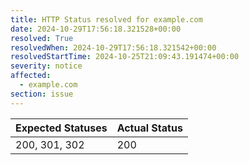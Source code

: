 ```yaml
---
title: HTTP Status resolved for example.com
date: 2024-10-29T17:56:18.321528+00:00
resolved: True
resolvedWhen: 2024-10-29T17:56:18.321542+00:00
resolvedStartTime: 2024-10-25T21:09:43.191474+00:00
severity: notice
affected:
  - example.com
section: issue
---
```


| Expected Statuses | Actual Status  |
|-------------------|----------------|
| 200, 301, 302 | 200 |
